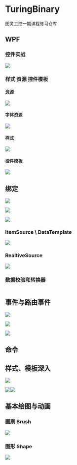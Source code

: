 # TuringBinary

图灵工控一期课程练习仓库

## WPF

### 控件实战

![](https://raw.githubusercontent.com/ethanielK/ImgGallery/main/2024/10/28-21-27-50-2024-10-28-21-09-50-image.png)

### 样式 资源 控件模板

#### 资源

![](https://raw.githubusercontent.com/ethanielK/ImgGallery/main/2024/10/30-20-40-43-2024-10-30-20-39-24-image.png)

#### 字体资源

![](https://raw.githubusercontent.com/ethanielK/ImgGallery/main/2024/10/30-20-40-49-2024-10-30-20-39-58-image.png)

#### 样式

![](https://raw.githubusercontent.com/ethanielK/ImgGallery/main/2024/10/30-20-41-14-2024-10-30-20-40-14-image.png)

#### 控件模板

![](https://raw.githubusercontent.com/ethanielK/ImgGallery/main/2024/10/30-20-41-18-2024-10-30-20-40-29-image.png)

## 绑定

![](https://raw.githubusercontent.com/ethanielK/ImgGallery/main/2024/11/10-19-56-51-2024-11-10-19-56-40-image.png)

![](https://raw.githubusercontent.com/ethanielK/ImgGallery/main/2024/11/10-19-57-16-2024-11-10-19-57-11-image.png)

![](https://raw.githubusercontent.com/ethanielK/ImgGallery/main/2024/11/10-19-57-55-2024-11-10-19-57-47-image.png)

### ItemSource \ DataTemplate

![](https://raw.githubusercontent.com/ethanielK/ImgGallery/main/2024/11/10-19-58-25-2024-11-10-19-58-22-image.png)

### RealtiveSource

![](https://raw.githubusercontent.com/ethanielK/ImgGallery/main/2024/11/10-19-58-50-2024-11-10-19-58-48-image.png)

### 数据校验和转换器

<img title="" src="https://raw.githubusercontent.com/ethanielK/ImgGallery/main/2024/11/30-20-16-06-2024-11-30-20-13-36-image.png" alt="" data-align="inline">

## 事件与路由事件

![](https://raw.githubusercontent.com/ethanielK/ImgGallery/main/2024/12/09-21-10-54-2024-12-09-21-10-31-image.png)

![](https://raw.githubusercontent.com/ethanielK/ImgGallery/main/2024/12/09-21-10-58-2024-12-09-21-10-52-image.png)

![](https://raw.githubusercontent.com/ethanielK/ImgGallery/main/2024/12/09-21-11-23-2024-12-09-21-11-19-image.png)

## 命令

## 样式、模板深入

![](https://raw.githubusercontent.com/ethanielK/ImgGallery/main/2024/12/09-21-13-41-2024-12-09-21-12-52-image.png)

![](https://raw.githubusercontent.com/ethanielK/ImgGallery/main/2024/12/09-21-13-33-2024-12-09-21-13-04-image.png)![](https://raw.githubusercontent.com/ethanielK/ImgGallery/main/2024/12/09-21-13-38-2024-12-09-21-13-27-image.png)

## 基本绘图与动画

### 画刷 Brush

![](https://raw.githubusercontent.com/ethanielK/ImgGallery/main/2024/12/14-18-04-22-2024-12-14-18-04-18-image.png)  

### 图形 Shape

![](https://raw.githubusercontent.com/ethanielK/ImgGallery/main/2024/12/14-18-04-57-2024-12-14-18-04-54-image.png)

